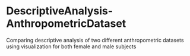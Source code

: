 # DescriptiveAnalysis-AnthropometricDataset
Comparing descriptive analysis of two different anthropometric datasets using visualization for both female and male subjects
